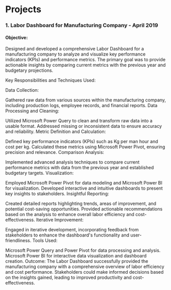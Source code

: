 # Projects

### 1. Labor Dashboard for Manufacturing Company - April 2019

#### Objective:
Designed and developed a comprehensive Labor Dashboard for a manufacturing company to analyze and visualize key performance indicators (KPIs) and performance metrics. The primary goal was to provide actionable insights by comparing current metrics with the previous year and budgetary projections.

Key Responsibilities and Techniques Used:

Data Collection:

Gathered raw data from various sources within the manufacturing company, including production logs, employee records, and financial reports.
Data Processing and Cleaning:

Utilized Microsoft Power Query to clean and transform raw data into a usable format.
Addressed missing or inconsistent data to ensure accuracy and reliability.
Metric Definition and Calculation:

Defined key performance indicators (KPIs) such as Kg per man hour and cost per kg.
Calculated these metrics using Microsoft Power Pivot, ensuring precision and relevance.
Comparison Analysis:

Implemented advanced analysis techniques to compare current performance metrics with data from the previous year and established budgetary targets.
Visualization:

Employed Microsoft Power Pivot for data modeling and Microsoft Power BI for visualization.
Developed interactive and intuitive dashboards to present key insights to stakeholders.
Insightful Reporting:

Created detailed reports highlighting trends, areas of improvement, and potential cost-saving opportunities.
Provided actionable recommendations based on the analysis to enhance overall labor efficiency and cost-effectiveness.
Iterative Improvement:

Engaged in iterative development, incorporating feedback from stakeholders to enhance the dashboard's functionality and user-friendliness.
Tools Used:

Microsoft Power Query and Power Pivot for data processing and analysis.
Microsoft Power BI for interactive data visualization and dashboard creation.
Outcome:
The Labor Dashboard successfully provided the manufacturing company with a comprehensive overview of labor efficiency and cost performance. Stakeholders could make informed decisions based on the insights gained, leading to improved productivity and cost-effectiveness.
